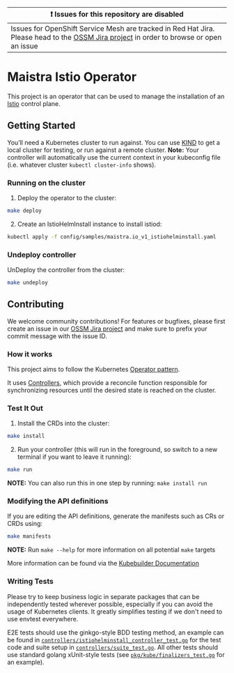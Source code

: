 | :exclamation:  Issues for this repository are disabled |
|--------------------------------------------------------|
| Issues for OpenShift Service Mesh are tracked in Red Hat Jira. Please head to the [OSSM Jira project](https://issues.redhat.com/browse/OSSM) in order to browse or open an issue |

# Maistra Istio Operator

This project is an operator that can be used to manage the installation of an [Istio](https://istio.io) control plane.

## Getting Started
You’ll need a Kubernetes cluster to run against. You can use [KIND](https://sigs.k8s.io/kind) to get a local cluster for testing, or run against a remote cluster.
**Note:** Your controller will automatically use the current context in your kubeconfig file (i.e. whatever cluster `kubectl cluster-info` shows).

### Running on the cluster
1. Deploy the operator to the cluster:

```sh
make deploy
```

2. Create an IstioHelmInstall instance to install istiod:

```sh
kubectl apply -f config/samples/maistra.io_v1_istiohelminstall.yaml
```

### Undeploy controller
UnDeploy the controller from the cluster:

```sh
make undeploy
```

## Contributing
We welcome community contributions! For features or bugfixes, please first create an issue in our [OSSM Jira project](https://issues.redhat.com/browse/OSSM) and make sure to prefix your commit message with the issue ID.

### How it works
This project aims to follow the Kubernetes [Operator pattern](https://kubernetes.io/docs/concepts/extend-kubernetes/operator/).

It uses [Controllers](https://kubernetes.io/docs/concepts/architecture/controller/),
which provide a reconcile function responsible for synchronizing resources until the desired state is reached on the cluster.

### Test It Out
1. Install the CRDs into the cluster:

```sh
make install
```

2. Run your controller (this will run in the foreground, so switch to a new terminal if you want to leave it running):

```sh
make run
```

**NOTE:** You can also run this in one step by running: `make install run`

### Modifying the API definitions
If you are editing the API definitions, generate the manifests such as CRs or CRDs using:

```sh
make manifests
```

**NOTE:** Run `make --help` for more information on all potential `make` targets

More information can be found via the [Kubebuilder Documentation](https://book.kubebuilder.io/introduction.html)

### Writing Tests
Please try to keep business logic in separate packages that can be independently tested wherever possible, especially if you can avoid the usage of Kubernetes clients. It greatly simplifies testing if we don't need to use envtest everywhere.

E2E tests should use the ginkgo-style BDD testing method, an example can be found in [`controllers/istiohelminstall_controller_test.go`](https://github.com/maistra/istio-operator/blob/maistra-3.0/controllers/istiohelminstall_controller_test.go) for the test code and suite setup in [`controllers/suite_test.go`](https://github.com/maistra/istio-operator/blob/maistra-3.0/controllers/suite_test.go). All other tests should use standard golang xUnit-style tests (see [`pkg/kube/finalizers_test.go`](https://github.com/maistra/istio-operator/blob/maistra-3.0/pkg/kube/finalizers_test.go) for an example).
